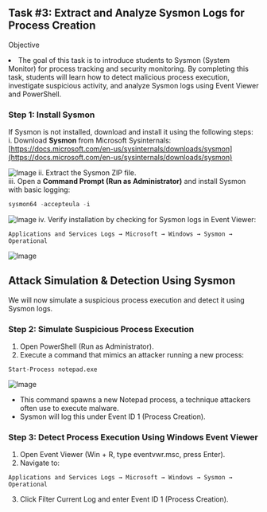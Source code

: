 ## Task #3: Extract and Analyze Sysmon Logs for Process Creation  

Objective
<li>The goal of this task is to introduce students to Sysmon (System Monitor) for process tracking and security monitoring. By completing this task, students will learn how to detect malicious process execution, investigate suspicious activity, and analyze Sysmon logs using Event Viewer and PowerShell.</li>

### **Step 1: Install Sysmon**
If Sysmon is not installed, download and install it using the following steps:
i. Download **Sysmon** from Microsoft Sysinternals:  
   [https://docs.microsoft.com/en-us/sysinternals/downloads/sysmon](https://docs.microsoft.com/en-us/sysinternals/downloads/sysmon)

   ![Image](https://github.com/user-attachments/assets/dee4db3e-f13e-4043-9d27-27b9464d204d)
ii. Extract the Sysmon ZIP file.  
iii. Open a **Command Prompt (Run as Administrator)** and install Sysmon with basic logging:  
   ```powershell
   sysmon64 -accepteula -i
   ```
   ![Image](https://github.com/user-attachments/assets/ddbe20e0-0a7c-4f77-8fe0-c632391bea61)
iv. Verify installation by checking for Sysmon logs in Event Viewer:
   ```
   Applications and Services Logs → Microsoft → Windows → Sysmon → Operational
   ```
   ![Image](https://github.com/user-attachments/assets/b94b8a9d-ba32-4a7a-a9ee-6f4046e4377a)
## Attack Simulation & Detection Using Sysmon
We will now simulate a suspicious process execution and detect it using Sysmon logs.
### Step 2: Simulate Suspicious Process Execution
1. Open PowerShell (Run as Administrator).
2. Execute a command that mimics an attacker running a new process:
```
Start-Process notepad.exe
```

![Image](https://github.com/user-attachments/assets/da926cd1-8d16-47fe-a42f-06c039f19a2b)
- This command spawns a new Notepad process, a technique attackers often use to execute malware.
- Sysmon will log this under Event ID 1 (Process Creation).
### Step 3: Detect Process Execution Using Windows Event Viewer
1. Open Event Viewer (Win + R, type eventvwr.msc, press Enter).
2. Navigate to:
```
Applications and Services Logs → Microsoft → Windows → Sysmon → Operational
```
3. Click Filter Current Log and enter Event ID 1 (Process Creation).
